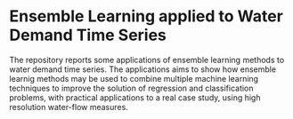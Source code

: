 # Ensemble Learning applied to Water Demand Time Series

The repository reports some applications of ensemble learning methods to water demand time series. The applications aims to show how ensemble learnig methods may be used to combine multiple machine learning techniques to improve the solution of regression and classification problems, with practical applications to a real case study, using high resolution water-flow measures. 

